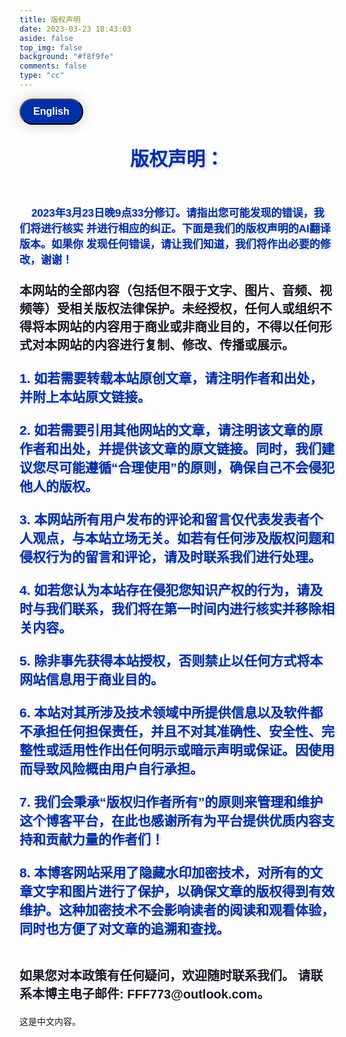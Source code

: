 ```yaml
---
title: 版权声明
date: 2023-03-23 18:43:03
aside: false
top_img: false
background: "#f8f9fe"
comments: false
type: "cc"
---
```



<!DOCTYPE html>
<html>

<head>
    <meta charset="UTF-8">
    <title>语言切换按钮</title>
    <head>
        <meta charset="UTF-8">
    </head>
    <style>
        /* 定义新拟物风格按钮样式 */
        .neo-btn {
            display: inline-block;
            padding: 10px 20px;
            border-radius: 30px;
            font-size: 16px;
            font-weight: bold;
            text-align: center;
            text-decoration: none;
            color: #fff;
            background-color: #002fa7;
            box-shadow: 0 0 20px rgba(0, 0, 0, 0.2);
            transition: all 0.2s;
            cursor: pointer;
        }
        .neo-btn:hover {
            background-color: #e77d7d;
            box-shadow: 0 0 20px rgba(0, 0, 0, 0.4);
        }
        .neo-btn:active {
            background-color: #1e7e34;
            box-shadow: 0 0 20px rgba(0, 0, 0, 0.6);
        }
        #english {
            display: none;
        }
    </style>
<body>
    <button onclick="toggleLanguage()" id="toggleButton" class="neo-btn">English </button>
    <div id="chinese">
        <p
            style="  text-align: center ; text-shadow: 2px 2px 4px rgba(0, 0, 0, 0.2); font-size: 30px; font-weight: 900;">
            <font color="#002fa7" style=" ">版权声明：</font>
        </p>
        <p
            style="color: #1d1626; display: block; font-weight: bold; font-family: Arial; font-size: 20px; font-weight: 900; ">
            <br>
            <font color="#002fa7" style=" text-shadow: 2px 2px 4px rgba(0, 0, 0, 0.2); font-size: 17px;">
                &nbsp;&nbsp;&nbsp;&nbsp;2023年3月23日晚9点33分修订。请指出您可能发现的错误，我们将进行核实 并进行相应的纠正。下面是我们的版权声明的AI翻译版本。如果你
                发现任何错误，请让我们知道，我们将作出必要的修改，谢谢！</font>
            <br><br>
            本网站的全部内容（包括但不限于文字、图片、音频、视频等）受相关版权法律保护。未经授权，任何人或组织不得将本网站的内容用于商业或非商业目的，不得以任何形式对本网站的内容进行复制、修改、传播或展示。
            <br><br>
            <font color="#002fa7" style=" text-shadow: 2px 2px 4px rgba(0, 0, 0, 0.2); font-size: 21px;">
                1. 如若需要转载本站原创文章，请注明作者和出处，并附上本站原文链接。 </a></font>
            <br><br>
            <font color="#002fa7" style=" text-shadow: 2px 2px 4px rgba(0, 0, 0, 0.2); font-size: 21px;">
                2. 如若需要引用其他网站的文章，请注明该文章的原作者和出处，并提供该文章的原文链接。同时，我们建议您尽可能遵循“合理使用”的原则，确保自己不会侵犯他人的版权。</font>
            <br><br>
            <font color="#002fa7" style=" text-shadow: 2px 2px 4px rgba(0, 0, 0, 0.2); font-size: 21px;">
                3. 本网站所有用户发布的评论和留言仅代表发表者个人观点，与本站立场无关。如若有任何涉及版权问题和侵权行为的留言和评论，请及时联系我们进行处理。</font>
            <br><br>
            <font color="#002fa7" style=" text-shadow: 2px 2px 4px rgba(0, 0, 0, 0.2); font-size: 21px;">4.
                如若您认为本站存在侵犯您知识产权的行为，请及时与我们联系，我们将在第一时间内进行核实并移除相关内容。
            </font>
            <br><br>
            <font color="#002fa7" style=" text-shadow: 2px 2px 4px rgba(0, 0, 0, 0.2); font-size: 21px;">
                5. 除非事先获得本站授权，否则禁止以任何方式将本网站信息用于商业目的。</font>
            <br><br>
            <font color="#002fa7" style=" text-shadow: 2px 2px 4px rgba(0, 0, 0, 0.2); font-size: 21px;">6.
                本站对其所涉及技术领域中所提供信息以及软件都不承担任何担保责任，并且不对其准确性、安全性、完整性或适用性作出任何明示或暗示声明或保证。因使用而导致风险概由用户自行承担。</font>
            <br><br>
            <font color="#002fa7" style=" text-shadow: 2px 2px 4px rgba(0, 0, 0, 0.2); font-size: 21px;">7.
                我们会秉承“版权归作者所有”的原则来管理和维护这个博客平台，在此也感谢所有为平台提供优质内容支持和贡献力量的作者们！</font>
            <br><br>
            <font color="#002fa7" style=" text-shadow: 2px 2px 4px rgba(0, 0, 0, 0.2); font-size: 21px;">8.
                本博客网站采用了隐藏水印加密技术，对所有的文章文字和图片进行了保护，以确保文章的版权得到有效维护。这种加密技术不会影响读者的阅读和观看体验，同时也方便了对文章的追溯和查找。</font>
            <br><br>
            <br>
            如果您对本政策有任何疑问，欢迎随时联系我们。 请联系本博主电子邮件: FFF773@outlook.com。
            <p>这是中文内容。</p>
        </p>
    </div>
    <!-- ------------------------------------------------------------------- -->
    <div id="english">
        <!-- ------------------------------------- -->
        <p
            style="  text-align: center ; text-shadow: 2px 2px 4px rgba(0, 0, 0, 0.2); font-size: 30px; font-weight: 900;">
            <font color="#002fa7" style=" ">Copyright Notice:</font>
        </p>
        <p style="color: #1d1626;  font-weight: bold; font-family: Arial; font-size: 20px; font-weight: 900; ">
            <font color="#002fa7" style=" text-shadow: 2px 2px 4px rgba(0, 0, 0, 0.2); font-size: 15px;">
                &nbsp;&nbsp;&nbsp;&nbsp; Revised on March 23, 2023 at 9:33 pm. Please indicate any errors you may
                find,We will verifyAnd correct them accordingly. Below is an AI translation of our copyright policy. If
                youIf you find any errors, please let us know and we will make the necessary modifications. Thank you!
            </font>
            <br><br>
            All content on this website (including but not limited to text, images, audio, and video) is protected by
            relevant copyright laws. Without authorization, no individual or organization may use the content of this
            website for commercial or non-commercial purposes, nor may they copy, modify, transmit, or display the
            content of this website in any form.
            <br><br>
            <font color="#002fa7" style=" text-shadow: 2px 2px 4px rgba(0, 0, 0, 0.2); font-size: 21px;">1. If you need
                to reproduce the original articles on this website, please indicate the author and the source, and
                attach a link to the original article on this website.
            </font>
            <br><br>
            <font color="#002fa7" style=" text-shadow: 2px 2px 4px rgba(0, 0, 0, 0.2); font-size: 21px;"> 2. If you need
                to cite articles from other websites, please indicate the original author and source of the article and
                provide a link to the original article. At the same time, we recommend that you follow the principle of
                "fair use" as much as possible to ensure that you do not infringe on the copyright of others.</font>
            <br><br>
            <font color="#002fa7" style=" text-shadow: 2px 2px 4px rgba(0, 0, 0, 0.2); font-size: 21px;"> 3. All
                comments and messages posted by users on this website only represent the views of the individual and are
                not related to the stance of this website. If there are any comments or messages involving copyright
                issues or infringement, please contact us promptly for processing.</font>
            <br><br>
            <font color="#002fa7" style=" text-shadow: 2px 2px 4px rgba(0, 0, 0, 0.2); font-size: 21px;">4. If you
                believe that this website has infringed your intellectual property rights, please contact us promptly,
                and we will verify and remove the relevant content as soon as possible.</font>
            <br><br>
            <font color="#002fa7" style=" text-shadow: 2px 2px 4px rgba(0, 0, 0, 0.2); font-size: 21px;">5. Unless
                authorized by this website in advance, it is prohibited to use any information on this website for
                commercial purposes.</font>
            <br><br>
            <font color="#002fa7" style=" text-shadow: 2px 2px 4px rgba(0, 0, 0, 0.2); font-size: 21px;">6. This website
                does not assume any warranty liability for the information and software provided in the technical fields
                involved, and does not make any express or implied statements or guarantees as to their accuracy,
                security, completeness, or applicability. The risks caused by the use of such information shall be borne
                by the users themselves.</font>
            <br><br>
            <font color="#002fa7" style=" text-shadow: 2px 2px 4px rgba(0, 0, 0, 0.2); font-size: 21px;">7. We will
                adhere to the principle of "copyright belongs to the author" to manage and maintain this blog platform,
                and we also thank all authors who support and contribute high-quality content to the platform.</font>
            <br><br>
            <font color="#002fa7" style=" text-shadow: 2px 2px 4px rgba(0, 0, 0, 0.2); font-size: 21px;">8. This blog
                website uses hidden watermark encryption technology to protect all article texts and images, to ensure
                effective maintenance of article copyrights. This encryption technology will not affect the reading and
                viewing experience of readers, and also facilitates tracing and searching for articles.</font>
            <br><br>
            If you have any questions regarding this policy, please feel free to contact us. Please email us at
            FFF773@outlook.com.
        </p>
        <p>This is English content.</p>
    </div>
    <script>
        function toggleLanguage() {
            var chinese = document.getElementById("chinese");
            var english = document.getElementById("english");
            var button = document.getElementById("toggleButton");
            if (chinese.style.display === "none") {
                chinese.style.display = "block";
                english.style.display = "none";
                button.innerHTML = "English";
            } else {
                chinese.style.display = "none";
                english.style.display = "block";
                button.innerHTML = "中文";
            }
        }
        var lgh = $('.lightning li').length;
        console.log(lgh)
        $('.lightning li').each(function (i) {
            $(this).css({
                left: i * (100 / lgh) + '%',
                bottom: randomNum(-20, 10) + '%',
                animationDuration: randomNum(1, 5) + 's'
            });
        });
    </script>
</body>

</html>